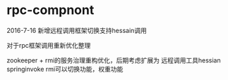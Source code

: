 # rpc-compnont

2016-7-16 新增远程调用框架切换支持hessain调用


对于rpc框架调用重新优化整理


zookeeper + rmi的服务治理重构优化，后期考虑扩展为 远程调用工具hessian springinvoke rmi可以切换功能，权重功能   
